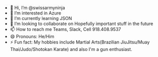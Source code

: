 - 👋 Hi, I’m @swissarmyninja
- 👀 I’m interested in Azure
- 🌱 I’m currently learning JSON
- 💞️ I’m looking to collaborate on Hopefully important stuff in the future
- 📫 How to reach me Teams, Slack, Cell 918.408.9537
- 😄 Pronouns: He/Him
- ⚡ Fun fact: My hobbies include Martial Arts(Brazilian JiuJitsu/Muay Thai/Judo/Shotokan Karate) and also I'm a gun enthusiast.

<!---
swissarmyninja/swissarmyninja is a ✨ special ✨ repository because its `README.md` (this file) appears on your GitHub profile.
You can click the Preview link to take a look at your changes.
--->
